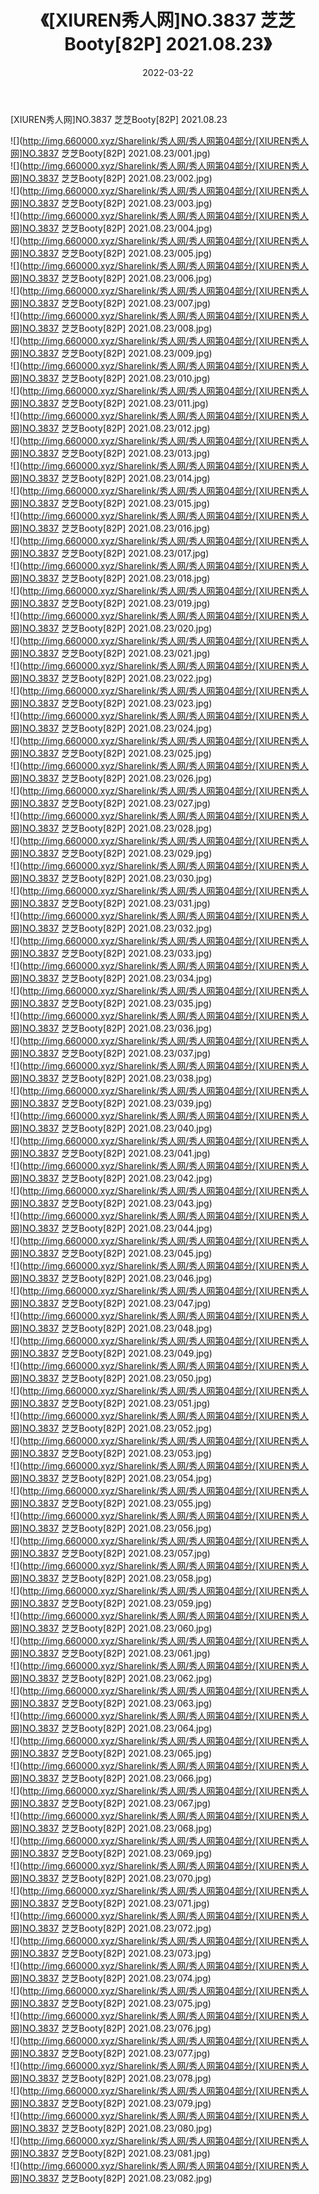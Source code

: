 ﻿---
layout: post
title:  《[XIUREN秀人网]NO.3837 芝芝Booty[82P] 2021.08.23》
date:   2022-03-22
img: http://img.660000.xyz/Sharelink/秀人网/秀人网第04部分/[XIUREN秀人网]NO.3837 芝芝Booty[82P] 2021.08.23/000.jpg
categories: [美女, 清纯, 唯美]
---

[XIUREN秀人网]NO.3837 芝芝Booty[82P] 2021.08.23

 ![](http://img.660000.xyz/Sharelink/秀人网/秀人网第04部分/[XIUREN秀人网]NO.3837 芝芝Booty[82P] 2021.08.23/001.jpg) <br>![](http://img.660000.xyz/Sharelink/秀人网/秀人网第04部分/[XIUREN秀人网]NO.3837 芝芝Booty[82P] 2021.08.23/002.jpg) <br>![](http://img.660000.xyz/Sharelink/秀人网/秀人网第04部分/[XIUREN秀人网]NO.3837 芝芝Booty[82P] 2021.08.23/003.jpg) <br>![](http://img.660000.xyz/Sharelink/秀人网/秀人网第04部分/[XIUREN秀人网]NO.3837 芝芝Booty[82P] 2021.08.23/004.jpg) <br>![](http://img.660000.xyz/Sharelink/秀人网/秀人网第04部分/[XIUREN秀人网]NO.3837 芝芝Booty[82P] 2021.08.23/005.jpg) <br>![](http://img.660000.xyz/Sharelink/秀人网/秀人网第04部分/[XIUREN秀人网]NO.3837 芝芝Booty[82P] 2021.08.23/006.jpg) <br>![](http://img.660000.xyz/Sharelink/秀人网/秀人网第04部分/[XIUREN秀人网]NO.3837 芝芝Booty[82P] 2021.08.23/007.jpg) <br>![](http://img.660000.xyz/Sharelink/秀人网/秀人网第04部分/[XIUREN秀人网]NO.3837 芝芝Booty[82P] 2021.08.23/008.jpg) <br>![](http://img.660000.xyz/Sharelink/秀人网/秀人网第04部分/[XIUREN秀人网]NO.3837 芝芝Booty[82P] 2021.08.23/009.jpg) <br>![](http://img.660000.xyz/Sharelink/秀人网/秀人网第04部分/[XIUREN秀人网]NO.3837 芝芝Booty[82P] 2021.08.23/010.jpg) <br>![](http://img.660000.xyz/Sharelink/秀人网/秀人网第04部分/[XIUREN秀人网]NO.3837 芝芝Booty[82P] 2021.08.23/011.jpg) <br>![](http://img.660000.xyz/Sharelink/秀人网/秀人网第04部分/[XIUREN秀人网]NO.3837 芝芝Booty[82P] 2021.08.23/012.jpg) <br>![](http://img.660000.xyz/Sharelink/秀人网/秀人网第04部分/[XIUREN秀人网]NO.3837 芝芝Booty[82P] 2021.08.23/013.jpg) <br>![](http://img.660000.xyz/Sharelink/秀人网/秀人网第04部分/[XIUREN秀人网]NO.3837 芝芝Booty[82P] 2021.08.23/014.jpg) <br>![](http://img.660000.xyz/Sharelink/秀人网/秀人网第04部分/[XIUREN秀人网]NO.3837 芝芝Booty[82P] 2021.08.23/015.jpg) <br>![](http://img.660000.xyz/Sharelink/秀人网/秀人网第04部分/[XIUREN秀人网]NO.3837 芝芝Booty[82P] 2021.08.23/016.jpg) <br>![](http://img.660000.xyz/Sharelink/秀人网/秀人网第04部分/[XIUREN秀人网]NO.3837 芝芝Booty[82P] 2021.08.23/017.jpg) <br>![](http://img.660000.xyz/Sharelink/秀人网/秀人网第04部分/[XIUREN秀人网]NO.3837 芝芝Booty[82P] 2021.08.23/018.jpg) <br>![](http://img.660000.xyz/Sharelink/秀人网/秀人网第04部分/[XIUREN秀人网]NO.3837 芝芝Booty[82P] 2021.08.23/019.jpg) <br>![](http://img.660000.xyz/Sharelink/秀人网/秀人网第04部分/[XIUREN秀人网]NO.3837 芝芝Booty[82P] 2021.08.23/020.jpg) <br>![](http://img.660000.xyz/Sharelink/秀人网/秀人网第04部分/[XIUREN秀人网]NO.3837 芝芝Booty[82P] 2021.08.23/021.jpg) <br>![](http://img.660000.xyz/Sharelink/秀人网/秀人网第04部分/[XIUREN秀人网]NO.3837 芝芝Booty[82P] 2021.08.23/022.jpg) <br>![](http://img.660000.xyz/Sharelink/秀人网/秀人网第04部分/[XIUREN秀人网]NO.3837 芝芝Booty[82P] 2021.08.23/023.jpg) <br>![](http://img.660000.xyz/Sharelink/秀人网/秀人网第04部分/[XIUREN秀人网]NO.3837 芝芝Booty[82P] 2021.08.23/024.jpg) <br>![](http://img.660000.xyz/Sharelink/秀人网/秀人网第04部分/[XIUREN秀人网]NO.3837 芝芝Booty[82P] 2021.08.23/025.jpg) <br>![](http://img.660000.xyz/Sharelink/秀人网/秀人网第04部分/[XIUREN秀人网]NO.3837 芝芝Booty[82P] 2021.08.23/026.jpg) <br>![](http://img.660000.xyz/Sharelink/秀人网/秀人网第04部分/[XIUREN秀人网]NO.3837 芝芝Booty[82P] 2021.08.23/027.jpg) <br>![](http://img.660000.xyz/Sharelink/秀人网/秀人网第04部分/[XIUREN秀人网]NO.3837 芝芝Booty[82P] 2021.08.23/028.jpg) <br>![](http://img.660000.xyz/Sharelink/秀人网/秀人网第04部分/[XIUREN秀人网]NO.3837 芝芝Booty[82P] 2021.08.23/029.jpg) <br>![](http://img.660000.xyz/Sharelink/秀人网/秀人网第04部分/[XIUREN秀人网]NO.3837 芝芝Booty[82P] 2021.08.23/030.jpg) <br>![](http://img.660000.xyz/Sharelink/秀人网/秀人网第04部分/[XIUREN秀人网]NO.3837 芝芝Booty[82P] 2021.08.23/031.jpg) <br>![](http://img.660000.xyz/Sharelink/秀人网/秀人网第04部分/[XIUREN秀人网]NO.3837 芝芝Booty[82P] 2021.08.23/032.jpg) <br>![](http://img.660000.xyz/Sharelink/秀人网/秀人网第04部分/[XIUREN秀人网]NO.3837 芝芝Booty[82P] 2021.08.23/033.jpg) <br>![](http://img.660000.xyz/Sharelink/秀人网/秀人网第04部分/[XIUREN秀人网]NO.3837 芝芝Booty[82P] 2021.08.23/034.jpg) <br>![](http://img.660000.xyz/Sharelink/秀人网/秀人网第04部分/[XIUREN秀人网]NO.3837 芝芝Booty[82P] 2021.08.23/035.jpg) <br>![](http://img.660000.xyz/Sharelink/秀人网/秀人网第04部分/[XIUREN秀人网]NO.3837 芝芝Booty[82P] 2021.08.23/036.jpg) <br>![](http://img.660000.xyz/Sharelink/秀人网/秀人网第04部分/[XIUREN秀人网]NO.3837 芝芝Booty[82P] 2021.08.23/037.jpg) <br>![](http://img.660000.xyz/Sharelink/秀人网/秀人网第04部分/[XIUREN秀人网]NO.3837 芝芝Booty[82P] 2021.08.23/038.jpg) <br>![](http://img.660000.xyz/Sharelink/秀人网/秀人网第04部分/[XIUREN秀人网]NO.3837 芝芝Booty[82P] 2021.08.23/039.jpg) <br>![](http://img.660000.xyz/Sharelink/秀人网/秀人网第04部分/[XIUREN秀人网]NO.3837 芝芝Booty[82P] 2021.08.23/040.jpg) <br>![](http://img.660000.xyz/Sharelink/秀人网/秀人网第04部分/[XIUREN秀人网]NO.3837 芝芝Booty[82P] 2021.08.23/041.jpg) <br>![](http://img.660000.xyz/Sharelink/秀人网/秀人网第04部分/[XIUREN秀人网]NO.3837 芝芝Booty[82P] 2021.08.23/042.jpg) <br>![](http://img.660000.xyz/Sharelink/秀人网/秀人网第04部分/[XIUREN秀人网]NO.3837 芝芝Booty[82P] 2021.08.23/043.jpg) <br>![](http://img.660000.xyz/Sharelink/秀人网/秀人网第04部分/[XIUREN秀人网]NO.3837 芝芝Booty[82P] 2021.08.23/044.jpg) <br>![](http://img.660000.xyz/Sharelink/秀人网/秀人网第04部分/[XIUREN秀人网]NO.3837 芝芝Booty[82P] 2021.08.23/045.jpg) <br>![](http://img.660000.xyz/Sharelink/秀人网/秀人网第04部分/[XIUREN秀人网]NO.3837 芝芝Booty[82P] 2021.08.23/046.jpg) <br>![](http://img.660000.xyz/Sharelink/秀人网/秀人网第04部分/[XIUREN秀人网]NO.3837 芝芝Booty[82P] 2021.08.23/047.jpg) <br>![](http://img.660000.xyz/Sharelink/秀人网/秀人网第04部分/[XIUREN秀人网]NO.3837 芝芝Booty[82P] 2021.08.23/048.jpg) <br>![](http://img.660000.xyz/Sharelink/秀人网/秀人网第04部分/[XIUREN秀人网]NO.3837 芝芝Booty[82P] 2021.08.23/049.jpg) <br>![](http://img.660000.xyz/Sharelink/秀人网/秀人网第04部分/[XIUREN秀人网]NO.3837 芝芝Booty[82P] 2021.08.23/050.jpg) <br>![](http://img.660000.xyz/Sharelink/秀人网/秀人网第04部分/[XIUREN秀人网]NO.3837 芝芝Booty[82P] 2021.08.23/051.jpg) <br>![](http://img.660000.xyz/Sharelink/秀人网/秀人网第04部分/[XIUREN秀人网]NO.3837 芝芝Booty[82P] 2021.08.23/052.jpg) <br>![](http://img.660000.xyz/Sharelink/秀人网/秀人网第04部分/[XIUREN秀人网]NO.3837 芝芝Booty[82P] 2021.08.23/053.jpg) <br>![](http://img.660000.xyz/Sharelink/秀人网/秀人网第04部分/[XIUREN秀人网]NO.3837 芝芝Booty[82P] 2021.08.23/054.jpg) <br>![](http://img.660000.xyz/Sharelink/秀人网/秀人网第04部分/[XIUREN秀人网]NO.3837 芝芝Booty[82P] 2021.08.23/055.jpg) <br>![](http://img.660000.xyz/Sharelink/秀人网/秀人网第04部分/[XIUREN秀人网]NO.3837 芝芝Booty[82P] 2021.08.23/056.jpg) <br>![](http://img.660000.xyz/Sharelink/秀人网/秀人网第04部分/[XIUREN秀人网]NO.3837 芝芝Booty[82P] 2021.08.23/057.jpg) <br>![](http://img.660000.xyz/Sharelink/秀人网/秀人网第04部分/[XIUREN秀人网]NO.3837 芝芝Booty[82P] 2021.08.23/058.jpg) <br>![](http://img.660000.xyz/Sharelink/秀人网/秀人网第04部分/[XIUREN秀人网]NO.3837 芝芝Booty[82P] 2021.08.23/059.jpg) <br>![](http://img.660000.xyz/Sharelink/秀人网/秀人网第04部分/[XIUREN秀人网]NO.3837 芝芝Booty[82P] 2021.08.23/060.jpg) <br>![](http://img.660000.xyz/Sharelink/秀人网/秀人网第04部分/[XIUREN秀人网]NO.3837 芝芝Booty[82P] 2021.08.23/061.jpg) <br>![](http://img.660000.xyz/Sharelink/秀人网/秀人网第04部分/[XIUREN秀人网]NO.3837 芝芝Booty[82P] 2021.08.23/062.jpg) <br>![](http://img.660000.xyz/Sharelink/秀人网/秀人网第04部分/[XIUREN秀人网]NO.3837 芝芝Booty[82P] 2021.08.23/063.jpg) <br>![](http://img.660000.xyz/Sharelink/秀人网/秀人网第04部分/[XIUREN秀人网]NO.3837 芝芝Booty[82P] 2021.08.23/064.jpg) <br>![](http://img.660000.xyz/Sharelink/秀人网/秀人网第04部分/[XIUREN秀人网]NO.3837 芝芝Booty[82P] 2021.08.23/065.jpg) <br>![](http://img.660000.xyz/Sharelink/秀人网/秀人网第04部分/[XIUREN秀人网]NO.3837 芝芝Booty[82P] 2021.08.23/066.jpg) <br>![](http://img.660000.xyz/Sharelink/秀人网/秀人网第04部分/[XIUREN秀人网]NO.3837 芝芝Booty[82P] 2021.08.23/067.jpg) <br>![](http://img.660000.xyz/Sharelink/秀人网/秀人网第04部分/[XIUREN秀人网]NO.3837 芝芝Booty[82P] 2021.08.23/068.jpg) <br>![](http://img.660000.xyz/Sharelink/秀人网/秀人网第04部分/[XIUREN秀人网]NO.3837 芝芝Booty[82P] 2021.08.23/069.jpg) <br>![](http://img.660000.xyz/Sharelink/秀人网/秀人网第04部分/[XIUREN秀人网]NO.3837 芝芝Booty[82P] 2021.08.23/070.jpg) <br>![](http://img.660000.xyz/Sharelink/秀人网/秀人网第04部分/[XIUREN秀人网]NO.3837 芝芝Booty[82P] 2021.08.23/071.jpg) <br>![](http://img.660000.xyz/Sharelink/秀人网/秀人网第04部分/[XIUREN秀人网]NO.3837 芝芝Booty[82P] 2021.08.23/072.jpg) <br>![](http://img.660000.xyz/Sharelink/秀人网/秀人网第04部分/[XIUREN秀人网]NO.3837 芝芝Booty[82P] 2021.08.23/073.jpg) <br>![](http://img.660000.xyz/Sharelink/秀人网/秀人网第04部分/[XIUREN秀人网]NO.3837 芝芝Booty[82P] 2021.08.23/074.jpg) <br>![](http://img.660000.xyz/Sharelink/秀人网/秀人网第04部分/[XIUREN秀人网]NO.3837 芝芝Booty[82P] 2021.08.23/075.jpg) <br>![](http://img.660000.xyz/Sharelink/秀人网/秀人网第04部分/[XIUREN秀人网]NO.3837 芝芝Booty[82P] 2021.08.23/076.jpg) <br>![](http://img.660000.xyz/Sharelink/秀人网/秀人网第04部分/[XIUREN秀人网]NO.3837 芝芝Booty[82P] 2021.08.23/077.jpg) <br>![](http://img.660000.xyz/Sharelink/秀人网/秀人网第04部分/[XIUREN秀人网]NO.3837 芝芝Booty[82P] 2021.08.23/078.jpg) <br>![](http://img.660000.xyz/Sharelink/秀人网/秀人网第04部分/[XIUREN秀人网]NO.3837 芝芝Booty[82P] 2021.08.23/079.jpg) <br>![](http://img.660000.xyz/Sharelink/秀人网/秀人网第04部分/[XIUREN秀人网]NO.3837 芝芝Booty[82P] 2021.08.23/080.jpg) <br>![](http://img.660000.xyz/Sharelink/秀人网/秀人网第04部分/[XIUREN秀人网]NO.3837 芝芝Booty[82P] 2021.08.23/081.jpg) <br>![](http://img.660000.xyz/Sharelink/秀人网/秀人网第04部分/[XIUREN秀人网]NO.3837 芝芝Booty[82P] 2021.08.23/082.jpg) <br>